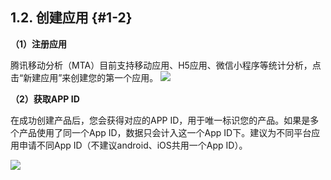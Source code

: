 ## [](#1-2)1.2\. 创建应用 {#1-2}

**（1）注册应用**

腾讯移动分析（MTA）目前支持移动应用、H5应用、微信小程序等统计分析，点击“新建应用”来创建您的第一个应用。 ![](assets/MTA基础介绍-注册应用.png)

**（2）获取APP ID**

在成功创建产品后，您会获得对应的APP ID，用于唯一标识您的产品。如果是多个产品使用了同一个App ID，数据只会计入这一个App ID下。建议为不同平台应用申请不同App ID（不建议android、iOS共用一个App ID）。

![](assets/MTA基础介绍-获取Appid.png)